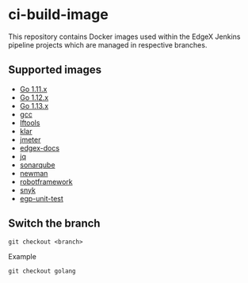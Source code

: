 # ci-build-image

This repository contains Docker images used within the EdgeX Jenkins pipeline projects which are managed in respective branches.

## Supported images


- [Go 1.11.x](https://github.com/edgexfoundry/ci-build-images/tree/golang)
- [Go 1.12.x](https://github.com/edgexfoundry/ci-build-images/tree/golang-1.12)
- [Go 1.13.x](https://github.com/edgexfoundry/ci-build-images/tree/golang-1.13)
- [gcc](https://github.com/edgexfoundry/ci-build-images/tree/gcc)
- [lftools](https://github.com/edgexfoundry/ci-build-images/tree/lftools)
- [klar](https://github.com/edgexfoundry/ci-build-images/tree/klar)
- [jmeter](https://github.com/edgexfoundry/ci-build-images/tree/jmeter)
- [edgex-docs](https://github.com/edgexfoundry/ci-build-images/tree/edgex-docs)
- [jq](https://github.com/edgexfoundry/ci-build-images/tree/jq)
- [sonarqube](https://github.com/edgexfoundry/ci-build-images/tree/sonarqube)
- [newman](https://github.com/edgexfoundry/ci-build-images/tree/newman)
- [robotframework](https://github.com/edgexfoundry/ci-build-images/tree/robotframework)
- [snyk](https://github.com/edgexfoundry/ci-build-images/tree/snyk)
- [egp-unit-test](https://github.com/edgexfoundry/ci-build-images/tree/egp-unit-test)


## Switch the branch
```
git checkout <branch>
```
Example
```
git checkout golang
```